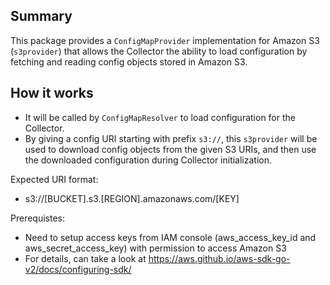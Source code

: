 ## Summary
This package provides a `ConfigMapProvider` implementation for Amazon S3 (`s3provider`) that allows the  Collector the ability to load configuration by fetching and reading config objects stored in Amazon S3.
## How it works
- It will be called by `ConfigMapResolver` to load configuration for the Collector.
- By giving a config URI starting with prefix `s3://`, this `s3provider` will be used to download config objects from the given S3 URIs, and then use the downloaded configuration during Collector initialization.

Expected URI format:
- s3://[BUCKET].s3.[REGION].amazonaws.com/[KEY]

Prerequistes:
- Need to setup access keys from IAM console (aws_access_key_id and aws_secret_access_key) with permission to access Amazon S3
- For details, can take a look at https://aws.github.io/aws-sdk-go-v2/docs/configuring-sdk/